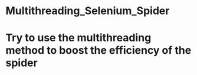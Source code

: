 # Multithreading_Selenium_Spider
# Try to use the multithreading method to boost the efficiency of the spider
